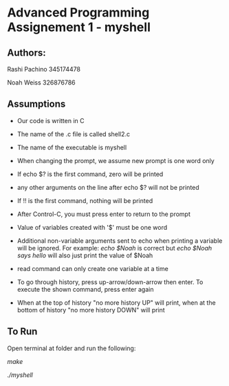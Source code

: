 # Advanced Programming Assignement 1 - myshell

## Authors: 

Rashi Pachino 345174478

Noah Weiss 326876786

## Assumptions

- Our code is written in C

- The name of the .c file is called shell2.c

- The name of the executable is myshell

- When changing the prompt, we assume new prompt is one word only

- If echo $? is the first command, zero will be printed

-  any other arguments on the line after echo $? will not be printed

- If !! is the first command, nothing will be printed

- After Control-C, you must press enter to return to the prompt

- Value of variables created with '$' must be one word

- Additional non-variable arguments sent to echo when printing a variable will be ignored. For example: *echo $Noah* is correct but *echo $Noah says hello* will also just print the value of $Noah

- read command can only create one variable at a time

- To go through history, press up-arrow/down-arrow then enter. To execute the shown command, press enter again

- When at the top of history "no more history UP" will print, when at the bottom of history "no more history DOWN" will print


## To Run
Open terminal at folder and run the following:

*make*

*./myshell*

